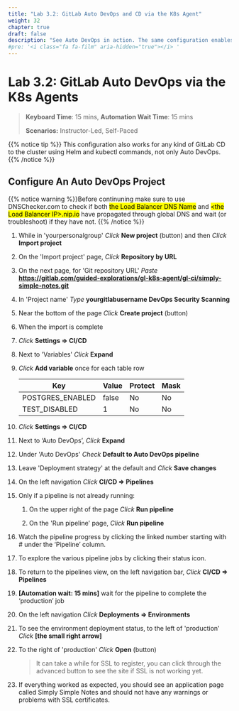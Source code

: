```yaml
---
title: "Lab 3.2: GitLab Auto DevOps and CD via the K8s Agent"
weight: 32
chapter: true
draft: false
description: "See Auto DevOps in action. The same configuration enables GitLab CD using helm and kubectl commands."
#pre: '<i class="fa fa-film" aria-hidden="true"></i> '
---
```


# Lab 3.2: GitLab Auto DevOps via the K8s Agents

> **Keyboard Time**: 15 mins, **Automation Wait Time**: 15 mins
>
> **Scenarios:** Instructor-Led, Self-Paced

{{% notice tip %}}
This configuration also works for any kind of GitLab CD to the cluster using Helm and kubectl commands, not only Auto DevOps.
{{% /notice %}}

## Configure An Auto DevOps Project

{{% notice warning %}}Before continuning make sure to use DNSChecker.com to check if both <mark>the Load Balancer DNS Name</mark> and <mark>\<the Load Balancer IP>.nip.io</mark> have propagated through global DNS and wait (or troubleshoot) if they have not.
{{% /notice %}}

1. While in 'yourpersonalgroup' *Click* **New project** (button) and then *Click* **Import project**

2. On the 'Import project' page, *Click* **Repository by URL**

3. On the next page, for 'Git repository URL' *Paste* **https://gitlab.com/guided-explorations/gl-k8s-agent/gl-ci/simply-simple-notes.git**

4. In 'Project name' *Type* **yourgitlabusername DevOps Security Scanning**

5. Near the bottom of the page *Click* **Create project** (button)

6. When the import is complete

7. *Click* **Settings => CI/CD**

8. Next to 'Variables' *Click* **Expand**

9. *Click* **Add variable** once for each table row

    | Key              | Value | Protect | Mask |
    | ---------------- | ----- | ------- | ---- |
    | POSTGRES_ENABLED | false | No      | No   |
    | TEST_DISABLED    | 1     | No      | No   |

10. *Click* **Settings => CI/CD**

11. Next to ‘Auto DevOps’, *Click* **Expand**

12. Under 'Auto DevOps' *Check* **Default to Auto DevOps pipeline**

13. Leave 'Deployment strategy' at the default and *Click* **Save changes**

14. On the left navigation *Click* **CI/CD => Pipelines**

15. Only if a pipeline is not already running:

      1. On the upper right of the page *Click* **Run pipeline**

      2. On the 'Run pipeline' page, *Click* **Run pipeline**

16. Watch the pipeline progress by clicking the linked number starting with \# under the ‘Pipeline’ column.

17. To explore the various pipeline jobs by clicking their status icon.

18. To return to the pipelines view, on the left navigation bar, *Click* **CI/CD => Pipelines**

19. **[Automation wait: 15 mins]** wait for the pipeline to complete the ‘production’ job

20. On the left navigation *Click* **Deployments => Environments**

21. To see the environment deployment status, to the left of 'production' *Click* **[the small right arrow]**

22. To the right of 'production' *Click* **Open** (button)

     > It can take a while for SSL to register, you can click through the advanced button to see the site if SSL is not working yet.

23. If everything worked as expected, you should see an application page called Simply Simple Notes and should not have any warnings or problems with SSL certificates.